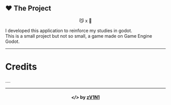 
## ❤️ The Project

<div align="center">
    😼 x 👹 <br/>
</div>

I developed this application to reinforce my studies in godot.<br/>
This is a small project but not so small, a game made on Game Engine Godot.

---

# Credits
....

---

<h4 align="center"> <em>&lt;/&gt;</em> by <a href="https://github.com/zV1N1" target="_blank">zV1N1</a> </h4>